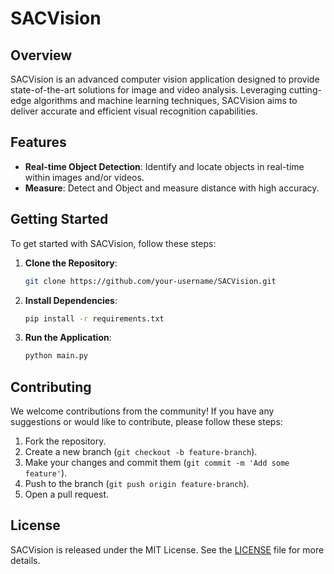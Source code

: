 # SACVision

## Overview
SACVision is an advanced computer vision application designed to provide state-of-the-art solutions for image and video analysis. Leveraging cutting-edge algorithms and machine learning techniques, SACVision aims to deliver accurate and efficient visual recognition capabilities.

## Features
- **Real-time Object Detection**: Identify and locate objects in real-time within images and/or videos.
- **Measure**: Detect and Object and measure distance with high accuracy.

## Getting Started
To get started with SACVision, follow these steps:

1. **Clone the Repository**:
    ```bash
    git clone https://github.com/your-username/SACVision.git
    ```

2. **Install Dependencies**:
    ```bash
    pip install -r requirements.txt
    ```

3. **Run the Application**:
    ```bash
    python main.py
    ```

## Contributing
We welcome contributions from the community! If you have any suggestions or would like to contribute, please follow these steps:
1. Fork the repository.
2. Create a new branch (`git checkout -b feature-branch`).
3. Make your changes and commit them (`git commit -m 'Add some feature'`).
4. Push to the branch (`git push origin feature-branch`).
5. Open a pull request.

## License
SACVision is released under the MIT License. See the [LICENSE](#) file for more details.

